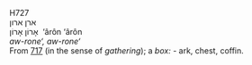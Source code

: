 <body>
  <p>H727<br>  ארן    ארון  <br> אָרוֹן  אָרוֹן  ‎  ‘ârôn  ‘ârôn  <br><i>aw-rone‘,</i> <i>aw-rone‘ </i><br>From <a href="h0717.htm">717</a> (in the sense of <i>gathering</i>); a <i>box: - </i>ark, chest, coffin.<br></p>
 </body>